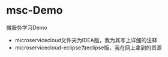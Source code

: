 # msc-Demo
微服务学习Demo

- microservicecloud文件夹为IDEA版，我为其写上详细的注释
- microservicecloud-eclipse为eclipse版，我在网上拿到的资源
